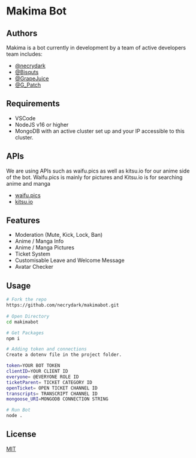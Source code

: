 # Makima Bot


## Authors
Makima is a bot currently in development by a team of active developers team includes:

- [@necrydark](https://github.com/necrydark)  
- [@Bisquts](https://github.com/MorganMartin56)
- [@GrapeJuice](https://github.com/TheGrapeJuice)
- [@G_Patch](https://github.com/Gpatch)


## Requirements
- VSCode
- NodeJS v16 or higher
- MongoDB with an active cluster set up and your IP accessible to this cluster.

## APIs

We are using APIs such as waifu.pics as well as kitsu.io for our anime side of the bot. 
Waifu.pics is mainly for pictures and Kitsu.io is for searching anime and manga

- [waifu.pics](https://waifu.pics/docs)
- [kitsu.io](https://kitsu.docs.apiary.io/#)

## Features

- Moderation (Mute, Kick, Lock, Ban)
- Anime / Manga Info
- Anime / Manga Pictures
- Ticket System
- Customisable Leave and Welcome Message
- Avatar Checker


## Usage

```bash
# Fork the repo
https://github.com/necrydark/makimabot.git
 
# Open Directory
cd makimabot

# Get Packages
npm i

# Adding token and connections
Create a dotenv file in the project folder.

token=YOUR BOT TOKEN
clientID=YOUR CLIENT ID
everyone= @EVERYONE ROLE ID
ticketParent= TICKET CATEGORY ID
openTicket= OPEN TICKET CHANNEL ID
transcripts= TRANSCRIPT CHANNEL ID
mongoose_URI=MONGODB CONNECTION STRING

# Run Bot
node .
```

## License

[MIT](https://choosealicense.com/licenses/mit/)

